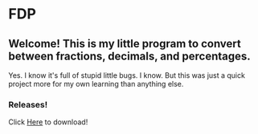 # FDP
## Welcome! This is my little program to convert between fractions, decimals, and percentages.
Yes. I know it's full of stupid little bugs. I know. But this was just a quick project more for my own learning than anything else.
### Releases!
Click [Here](https://github.com/cainy-a/FDP/releases) to download!

